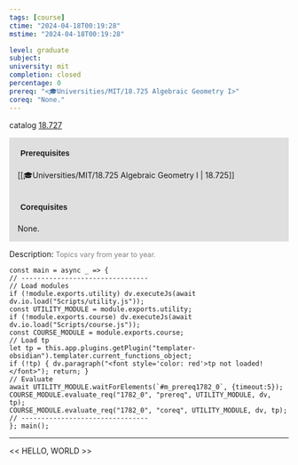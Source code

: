 ```yaml
---
tags: [course]
ctime: "2024-04-18T00:19:28"
mstime: "2024-04-18T00:19:28"

level: graduate
subject: 
university: mit
completion: closed
percentage: 0
prereq: "<🎓Universities/MIT/18.725 Algebraic Geometry I>"
coreq: "None."
---
```


catalog [18.727](http://student.mit.edu/catalog/m18b.html#18.727)

<span style="display: block; padding: 15px; background-color: rgb(100, 100, 100, 0.2);"><font id="m_prereq1782_0" style="display: block; font-family: Arial, sans-serif; font-weight: bold; padding: 5px">Prerequisites</font><br><span id="prereq1782_0">[[🎓Universities/MIT/18.725 Algebraic Geometry I | 18.725]]</span></span>
<span style="display: block; padding: 15px; background-color: rgb(100, 100, 100, 0.2);"><font id="m_coreq1782_0" style="display: block; font-family: Arial, sans-serif; font-weight: bold; padding: 5px">Corequisites</font><br><span id="coreq1782_0">None.</span></span>

<font style="">Description:</font>
<font style="color: grey; font-size: 0.8rem;">Topics vary from year to year.</font>

```dataviewjs
const main = async _ => {
// --------------------------------
// Load modules
if (!module.exports.utility) dv.executeJs(await dv.io.load("Scripts/utility.js"));
const UTILITY_MODULE = module.exports.utility;
if (!module.exports.course) dv.executeJs(await dv.io.load("Scripts/course.js"));
const COURSE_MODULE = module.exports.course;
// Load tp
let tp = this.app.plugins.getPlugin("templater-obsidian").templater.current_functions_object;
if (!tp) { dv.paragraph("<font style='color: red'>tp not loaded!</font>"); return; }
// Evaluate
await UTILITY_MODULE.waitForElements(`#m_prereq1782_0`, {timeout:5});
COURSE_MODULE.evaluate_req("1782_0", "prereq", UTILITY_MODULE, dv, tp);
COURSE_MODULE.evaluate_req("1782_0", "coreq", UTILITY_MODULE, dv, tp);
// --------------------------------
}; main();
```

---

<< HELLO, WORLD >>
